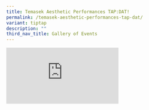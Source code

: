 ```yaml
---
title: Temasek Aesthetic Performances TAP:DAT!
permalink: /temasek-aesthetic-performances-tap-dat/
variant: tiptap
description: ""
third_nav_title: Gallery of Events
---
```

<div class="iframe-wrapper">
<iframe allowfullscreen="true" frameborder="0" src="https://www.youtube.com/embed/QsxjbxwutXo?si=9Y_gWi9I56XXfrFS"></iframe>
</div>
<p></p>